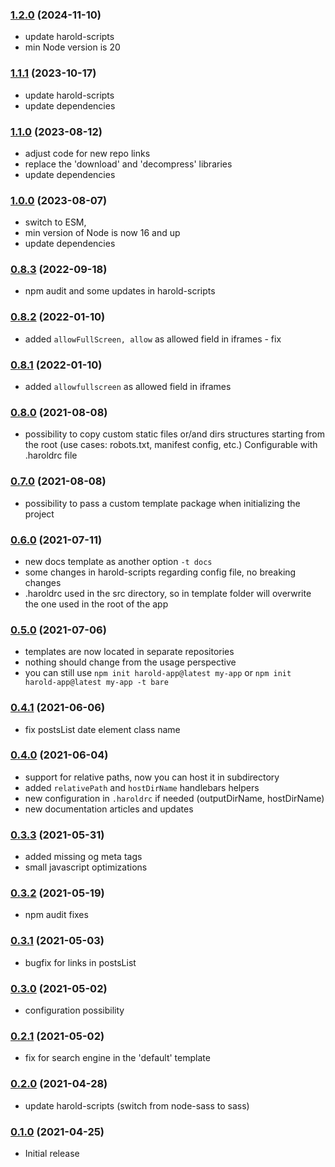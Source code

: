 ### [1.2.0](https://github.com/harold-js/create-harold-app/releases/tag/v1.2.0) (2024-11-10)

- update harold-scripts
- min Node version is 20

### [1.1.1](https://github.com/harold-js/create-harold-app/releases/tag/v1.1.1) (2023-10-17)

- update harold-scripts
- update dependencies

### [1.1.0](https://github.com/harold-js/create-harold-app/releases/tag/v1.1.0) (2023-08-12)

- adjust code for new repo links
- replace the 'download' and 'decompress' libraries
- update dependencies

### [1.0.0](https://github.com/harold-js/create-harold-app/releases/tag/v1.0.0) (2023-08-07)

- switch to ESM,
- min version of Node is now 16 and up
- update dependencies

### [0.8.3](https://github.com/harold-js/create-harold-app/releases/tag/v0.8.3) (2022-09-18)

- npm audit and some updates in harold-scripts

### [0.8.2](https://github.com/harold-js/create-harold-app/releases/tag/v0.8.2) (2022-01-10)

- added `allowFullScreen, allow` as allowed field in iframes - fix

### [0.8.1](https://github.com/harold-js/create-harold-app/releases/tag/v0.8.1) (2022-01-10)

- added `allowfullscreen` as allowed field in iframes

### [0.8.0](https://github.com/harold-js/create-harold-app/releases/tag/v0.8.0) (2021-08-08)

- possibility to copy custom static files or/and dirs structures starting from the root (use cases: robots.txt, manifest config, etc.) Configurable with .haroldrc file

### [0.7.0](https://github.com/harold-js/create-harold-app/releases/tag/v0.7.0) (2021-08-08)

- possibility to pass a custom template package when initializing the project

### [0.6.0](https://github.com/harold-js/create-harold-app/releases/tag/v0.6.0) (2021-07-11)

- new docs template as another option `-t docs`
- some changes in harold-scripts regarding config file, no breaking changes
- .haroldrc used in the src directory, so in template folder will overwrite the one used in the root of the app

### [0.5.0](https://github.com/harold-js/create-harold-app/releases/tag/v0.5.0) (2021-07-06)

- templates are now located in separate repositories
- nothing should change from the usage perspective
- you can still use `npm init harold-app@latest my-app` or `npm init harold-app@latest my-app -t bare`

### [0.4.1](https://github.com/harold-js/create-harold-app/releases/tag/v0.4.1) (2021-06-06)

- fix postsList date element class name

### [0.4.0](https://github.com/harold-js/create-harold-app/releases/tag/v0.4.0) (2021-06-04)

- support for relative paths, now you can host it in subdirectory
- added `relativePath` and `hostDirName` handlebars helpers
- new configuration in `.haroldrc` if needed (outputDirName, hostDirName)
- new documentation articles and updates

### [0.3.3](https://github.com/harold-js/create-harold-app/releases/tag/v0.3.3) (2021-05-31)

- added missing og meta tags
- small javascript optimizations

### [0.3.2](https://github.com/harold-js/create-harold-app/releases/tag/v0.3.2) (2021-05-19)

- npm audit fixes

### [0.3.1](https://github.com/harold-js/create-harold-app/releases/tag/v0.3.1) (2021-05-03)

- bugfix for links in postsList

### [0.3.0](https://github.com/harold-js/create-harold-app/releases/tag/v0.3.0) (2021-05-02)

- configuration possibility

### [0.2.1](https://github.com/harold-js/create-harold-app/releases/tag/v0.2.1) (2021-05-02)

- fix for search engine in the 'default' template

### [0.2.0](https://github.com/harold-js/create-harold-app/releases/tag/v0.2.0) (2021-04-28)

- update harold-scripts (switch from node-sass to sass)

### [0.1.0](https://github.com/harold-js/create-harold-app/releases/tag/v0.1.0) (2021-04-25)

- Initial release
